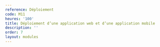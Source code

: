 ```yaml
---
reference: Déploiement
code: M11
heures: '100'
title: Déploiement d’une application web et d’une application mobile
description: ''
order: 7
layout: modules
---
```

